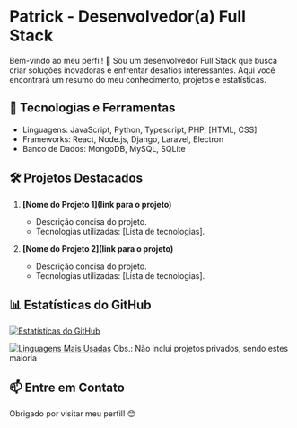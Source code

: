 # Patrick - Desenvolvedor(a) Full Stack

Bem-vindo ao meu perfil! 👋 Sou um desenvolvedor Full Stack que busca criar soluções inovadoras e enfrentar desafios interessantes. Aqui você encontrará um resumo do meu conhecimento, projetos e estatísticas.

## 🚀 Tecnologias e Ferramentas

- Linguagens: JavaScript, Python, Typescript, PHP, [HTML, CSS]
- Frameworks: React, Node.js, Django, Laravel, Electron
- Banco de Dados: MongoDB, MySQL, SQLite

<!--
## 🌱 Atualmente Aprendendo

Estou atualmente focado em aprimorar minhas habilidades e conhecimentos
-->
## 🛠️ Projetos Destacados

1. **[Nome do Projeto 1](link para o projeto)**
   - Descrição concisa do projeto.
   - Tecnologias utilizadas: [Lista de tecnologias].

2. **[Nome do Projeto 2](link para o projeto)**
   - Descrição concisa do projeto.
   - Tecnologias utilizadas: [Lista de tecnologias].

## 📊 Estatísticas do GitHub

[![Estatísticas do GitHub](https://github-readme-stats.vercel.app/api?username=PatrickFS18&show_icons=true&count_private=true&hide=stars)](https://github.com/PatrickFS18)

[![Linguagens Mais Usadas](https://github-readme-stats.vercel.app/api/top-langs/?username=PatrickFS18&layout=compact)](https://github.com/PatrickFS18)
 Obs.: Não inclui projetos privados, sendo estes maioria
## 📫 Entre em Contato
<!--
- LinkedIn: [Seu Nome no LinkedIn](link do seu perfil)
-->
Obrigado por visitar meu perfil! 😊
